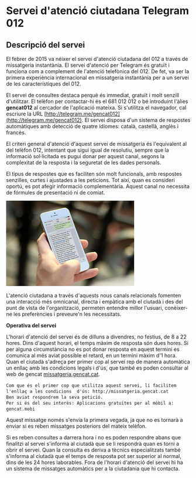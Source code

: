 # Servei d'atenció ciutadana Telegram 012

## Descripció del servei

El febrer de 2015 va néixer el servei d'atenció ciutadana del 012 a través de missatgeria instantània. El servei d'atenció per Telegram és gratuït i funciona com a complement de l'atenció telefònica del 012. De fet, va ser la primera experiència internacional en missatgeria instantània per a un servei de les característiques del 012.

El servei de consultes destaca perquè és immediat, gratuït i molt senzill d'utilitzar. El telèfon per contactar-hi és el 681 012 012 o bé introduint l'àlies **gencat012** al cercador de l'aplicació mateixa. Si s'utilitza el navegador, cal escriure la URL [http://telegram.me/gencat012](http://telegram.me/gencat012). El servei disposa d'un sistema de respostes automàtiques amb detecció de quatre idiomes: català, castellà, anglès i francès.

El criteri general d'atenció d'aquest servei de missatgeria és l'equivalent al del telèfon 012, intentant que sigui igual de resolutiu, sempre que la informació sol·licitada es pugui donar per aquest canal, segons la complexitat de la resposta i la seguretat de les dades personals.

El tipus de respostes que es faciliten són molt funcionals, amb respostes senzilles, curtes i ajustades a les peticions. Tot així, quan es consideri oportú, es pot afegir informació complementària. Aquest canal no necessita de fórmules de presentació ni de comiat.

![Exemple d'una consulta sobre beques universitàries feta al servei 012 de Telegram](/img/atencio_ciutadana_012.png)

L'atenció ciutadana a través d'aquests nous canals relacionals fomenten una interacció més omnicanal, directa i empàtica amb el ciutadà i des del punt de vista de l'organització, permeten entendre millor l'usuari, conèixer-ne les preferències i preveure'n les necessitats.

**Operativa del servei**

L'horari d'atenció del servei és de dilluns a divendres, no festius, de 8 a 22 hores. Dins d'aquest horari, el temps màxim de resposta són dues hores. Si per alguna circumstància no es pot donar resposta en aquest termini es comunica al més aviat possible el retard, en un termini màxim d'1 hora.
Quan el ciutadà s'adreça per primer cop al servei rep de manera automàtica un enllaç amb les condicions legals i d'ús, que també es poden consultar al web de gencat [missatgeria.gencat.cat](http://web.gencat.cat/ca/contacte/menu/missatgeria).

	Com que és el primer cop que utilitza aquest servei, li facilitem l'enllaç a les condicions  d'ús: http://missatgeria.gencat.cat
	Ben aviat respondrem la seva petició.
	Per si és del seu interès: Aplicacions gratuïtes per al mòbil a: gencat.mobi

Aquest missatge només s'envia la primera vegada, ja que no es tornarà a enviar si es reben missatges posteriors del mateix telèfon.

Si es reben consultes a darrera hora i no es poden respondre abans que finalitzi al servei s'informa al ciutadà que se li respondrà quan es torni a obrir el servei. Quan la consulta es deriva a tècnics especialitzats també s'informa al ciutadà que el temps de resposta pot ser superior al normal, dins de les 24 hores laborables.
Fora de l'horari d'atenció del servei hi ha un sistema de missatges automàtics per a la ciutadania que hi contacta.
